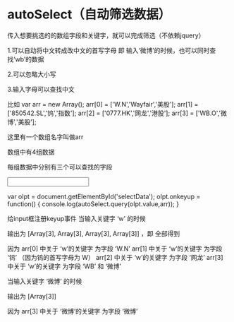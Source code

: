 # autoSelect（自动筛选数据）
传入想要挑选的的数组字段和关键字，就可以完成筛选（不依赖jquery）

1.可以自动将中文转成改中文的首写字母
即 输入‘微博’的时候，也可以同时查找‘wb’的数据

2.可以忽略大小写

3.输入字母可以查找中文


比如
var arr = new Array();
		arr[0] = ['W.N','Wayfair','美股'];
		arr[1] = ['850542.SL','钨','指数'];
		arr[2] = ['0777.HK','网龙','港股'];
		arr[3] = ['WB.O','微博','美股'];

这里有一个数组名字叫做arr

数组中有4组数据

每组数据中分别有三个可以查找的字段


<input type="text" id="selectData">

var oIpt = document.getElementById('selectData');
oIpt.onkeyup = function() {
	console.log(autoSelect.query(oIpt.value,arr));
}

给input框注册keyup事件
当输入关键字 ‘w’ 的时候

输出为 [Array[3], Array[3], Array[3], Array[3]] ，即 全部得到

因为
arr[0] 中关于 ‘w’的关键字 为字段 ‘W.N’
arr[1] 中关于 ‘w’的关键字 为字段 ‘钨’ （因为钨的首写字母为 W）
arr[2] 中关于 ‘w’的关键字 为字段 ‘网龙’
arr[3] 中关于 ‘w’的关键字 为字段 ‘WB’ 和 ‘微博’

当输入关键字 ‘微博’ 的时候

输出为 [Array[3]]

因为
arr[3] 中关于 ‘微博’的关键字 为字段 ‘微博’







  
